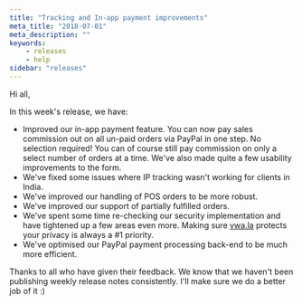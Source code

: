 ```yaml
---
title: "Tracking and In-app payment improvements"
meta_title: "2018-07-01"
meta_description: ""
keywords:
    - releases
    - help
sidebar: "releases"
---
```


Hi all,

In this week's release, we have:

*   Improved our in-app payment feature. You can now pay sales commission out on all un-paid orders via PayPal in one step. No selection required! You can of course still pay commission on only a select number of orders at a time. We've also made quite a few usability improvements to the form.
*   We've fixed some issues where IP tracking wasn't working for clients in India.
*   We've improved our handling of POS orders to be more robust.
*   We've improved our support of partially fulfilled orders.
*   We've spent some time re-checking our security implementation and have tightened up a few areas even more. Making sure [vwa.la](http://vwa.la) protects your privacy is always a #1 priority.
*   We've optimised our PayPal payment processing back-end to be much more efficient.

Thanks to all who have given their feedback. We know that we haven't been publishing weekly release notes consistently. I'll make sure we do a better job of it :)